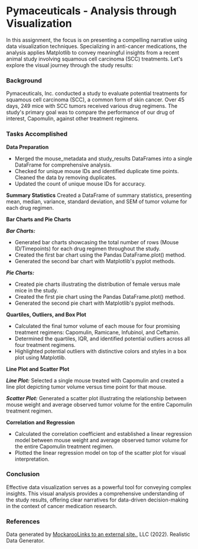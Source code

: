 # Pymaceuticals - Analysis through Visualization
In this assignment, the focus is on presenting a compelling narrative using data visualization techniques. Specializing in anti-cancer medications, the analysis applies Matplotlib to convey meaningful insights from a recent animal study involving squamous cell carcinoma (SCC) treatments. Let's explore the visual journey through the study results:

### Background
Pymaceuticals, Inc. conducted a study to evaluate potential treatments for squamous cell carcinoma (SCC), a common form of skin cancer. Over 45 days, 249 mice with SCC tumors received various drug regimens. The study's primary goal was to compare the performance of our drug of interest, Capomulin, against other treatment regimens.

### Tasks Accomplished
**Data Preparation**
- Merged the mouse_metadata and study_results DataFrames into a single DataFrame for comprehensive analysis.
- Checked for unique mouse IDs and identified duplicate time points. Cleaned the data by removing duplicates.
- Updated the count of unique mouse IDs for accuracy.
  
**Summary Statistics**
Created a DataFrame of summary statistics, presenting mean, median, variance, standard deviation, and SEM of tumor volume for each drug regimen.
  
**Bar Charts and Pie Charts**
  
***Bar Charts:***

- Generated bar charts showcasing the total number of rows (Mouse ID/Timepoints) for each drug regimen throughout the study.
- Created the first bar chart using the Pandas DataFrame.plot() method.
- Generated the second bar chart with Matplotlib's pyplot methods.
  
***Pie Charts:***

- Created pie charts illustrating the distribution of female versus male mice in the study.
- Created the first pie chart using the Pandas DataFrame.plot() method.
- Generated the second pie chart with Matplotlib's pyplot methods.
  
**Quartiles, Outliers, and Box Plot**
- Calculated the final tumor volume of each mouse for four promising treatment regimens: Capomulin, Ramicane, Infubinol, and Ceftamin.
- Determined the quartiles, IQR, and identified potential outliers across all four treatment regimens.
- Highlighted potential outliers with distinctive colors and styles in a box plot using Matplotlib.
  
**Line Plot and Scatter Plot**

***Line Plot:***
Selected a single mouse treated with Capomulin and created a line plot depicting tumor volume versus time point for that mouse.

***Scatter Plot:***
Generated a scatter plot illustrating the relationship between mouse weight and average observed tumor volume for the entire Capomulin treatment regimen.

**Correlation and Regression**
- Calculated the correlation coefficient and established a linear regression model between mouse weight and average observed tumor volume for the entire Capomulin treatment regimen.
- Plotted the linear regression model on top of the scatter plot for visual interpretation.
  
### Conclusion
Effective data visualization serves as a powerful tool for conveying complex insights. This visual analysis provides a comprehensive understanding of the study results, offering clear narratives for data-driven decision-making in the context of cancer medication research.

### References
Data generated by  [MockarooLinks to an external site.](https://mockaroo.com/), LLC (2022). Realistic Data Generator.
